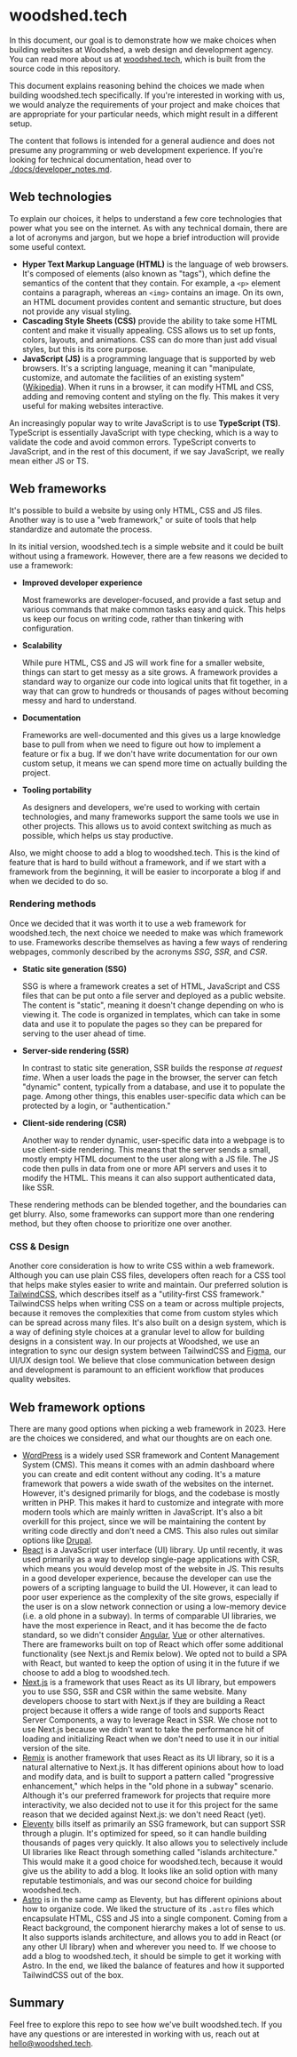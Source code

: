 # woodshed.tech

In this document, our goal is to demonstrate how we make choices when building websites at Woodshed, a web design and development agency. You can read more about us at [woodshed.tech](https://woodshed.tech), which is built from the source code in this repository.

This document explains reasoning behind the choices we made when building woodshed.tech specifically. If you're interested in working with us, we would analyze the requirements of your project and make choices that are appropriate for your particular needs, which might result in a different setup.

The content that follows is intended for a general audience and does not presume any programming or web development experience. If you're looking for technical documentation, head over to [./docs/developer_notes.md](./docs/developer_notes.md).

## Web technologies

To explain our choices, it helps to understand a few core technologies that power what you see on the internet. As with any technical domain, there are a lot of acronyms and jargon, but we hope a brief introduction will provide some useful context.

-   **Hyper Text Markup Language (HTML)** is the language of web browsers. It's composed of elements (also known as "tags"), which define the semantics of the content that they contain. For example, a `<p>` element contains a paragraph, whereas an `<img>` contains an image. On its own, an HTML document provides content and semantic structure, but does not provide any visual styling.
-   **Cascading Style Sheets (CSS)** provide the ability to take some HTML content and make it visually appealing. CSS allows us to set up fonts, colors, layouts, and animations. CSS can do more than just add visual styles, but this is its core purpose.
-   **JavaScript (JS)** is a programming language that is supported by web browsers. It's a scripting language, meaning it can "manipulate, customize, and automate the facilities of an existing system" ([Wikipedia](https://en.wikipedia.org/wiki/Scripting_language)). When it runs in a browser, it can modify HTML and CSS, adding and removing content and styling on the fly. This makes it very useful for making websites interactive.

An increasingly popular way to write JavaScript is to use **TypeScript (TS)**. TypeScript is essentially JavaScript with type checking, which is a way to validate the code and avoid common errors. TypeScript converts to JavaScript, and in the rest of this document, if we say JavaScript, we really mean either JS or TS.

## Web frameworks

It's possible to build a website by using only HTML, CSS and JS files. Another way is to use a "web framework," or suite of tools that help standardize and automate the process.

In its initial version, woodshed.tech is a simple website and it could be built without using a framework. However, there are a few reasons we decided to use a framework:

-   **Improved developer experience**

    Most frameworks are developer-focused, and provide a fast setup and various commands that make common tasks easy and quick. This helps us keep our focus on writing code, rather than tinkering with configuration.

-   **Scalability**

    While pure HTML, CSS and JS will work fine for a smaller website, things can start to get messy as a site grows. A framework provides a standard way to organize our code into logical units that fit together, in a way that can grow to hundreds or thousands of pages without becoming messy and hard to understand.

-   **Documentation**

    Frameworks are well-documented and this gives us a large knowledge base to pull from when we need to figure out how to implement a feature or fix a bug. If we don't have write documentation for our own custom setup, it means we can spend more time on actually building the project.

-   **Tooling portability**

    As designers and developers, we're used to working with certain technologies, and many frameworks support the same tools we use in other projects. This allows us to avoid context switching as much as possible, which helps us stay productive.

Also, we might choose to add a blog to woodshed.tech. This is the kind of feature that is hard to build without a framework, and if we start with a framework from the beginning, it will be easier to incorporate a blog if and when we decided to do so.

### Rendering methods

Once we decided that it was worth it to use a web framework for woodshed.tech, the next choice we needed to make was which framework to use. Frameworks describe themselves as having a few ways of rendering webpages, commonly described by the acronyms _SSG_, _SSR_, and _CSR_.

-   **Static site generation (SSG)**

    SSG is where a framework creates a set of HTML, JavaScript and CSS files that can be put onto a file server and deployed as a public website. The content is "static", meaning it doesn't change depending on who is viewing it. The code is organized in templates, which can take in some data and use it to populate the pages so they can be prepared for serving to the user ahead of time.

-   **Server-side rendering (SSR)**

    In contrast to static site generation, SSR builds the response _at request time_. When a user loads the page in the browser, the server can fetch "dynamic" content, typically from a database, and use it to populate the page. Among other things, this enables user-specific data which can be protected by a login, or "authentication."

-   **Client-side rendering (CSR)**

    Another way to render dynamic, user-specific data into a webpage is to use client-side rendering. This means that the server sends a small, mostly empty HTML document to the user along with a JS file. The JS code then pulls in data from one or more API servers and uses it to modify the HTML. This means it can also support authenticated data, like SSR.

These rendering methods can be blended together, and the boundaries can get blurry. Also, some frameworks can support more than one rendering method, but they often choose to prioritize one over another.

### CSS & Design

Another core consideration is how to write CSS within a web framework. Although you can use plain CSS files, developers often reach for a CSS tool that helps make styles easier to write and maintain. Our preferred solution is [TailwindCSS](https://tailwindcss.com/), which describes itself as a "utility-first CSS framework." TailwindCSS helps when writing CSS on a team or across multiple projects, because it removes the complexities that come from custom styles which can be spread across many files. It's also built on a design system, which is a way of defining style choices at a granular level to allow for building designs in a consistent way. In our projects at Woodshed, we use an integration to sync our design system between TailwindCSS and [Figma](https://www.figma.com/), our UI/UX design tool. We believe that close communication between design and development is paramount to an efficient workflow that produces quality websites.

## Web framework options

There are many good options when picking a web framework in 2023. Here are the choices we considered, and what our thoughts are on each one.

-   [WordPress](https://wordpress.org/) is a widely used SSR framework and Content Management System (CMS). This means it comes with an admin dashboard where you can create and edit content without any coding. It's a mature framework that powers a wide swath of the websites on the internet. However, it's designed primarily for blogs, and the codebase is mostly written in PHP. This makes it hard to customize and integrate with more modern tools which are mainly written in JavaScript. It's also a bit overkill for this project, since we will be maintaining the content by writing code directly and don't need a CMS. This also rules out similar options like [Drupal](https://www.drupal.org/).
-   [React](https://react.dev/) is a JavaScript user interface (UI) library. Up until recently, it was used primarily as a way to develop single-page applications with CSR, which means you would develop most of the website in JS. This results in a good developer experience, because the developer can use the powers of a scripting language to build the UI. However, it can lead to poor user experience as the complexity of the site grows, especially if the user is on a slow network connection or using a low-memory device (i.e. a old phone in a subway). In terms of comparable UI libraries, we have the most experience in React, and it has become the de facto standard, so we didn't consider [Angular](https://angular.io/), [Vue](https://vuejs.org/) or other alternatives. There are frameworks built on top of React which offer some additional functionality (see Next.js and Remix below). We opted not to build a SPA with React, but wanted to keep the option of using it in the future if we choose to add a blog to woodshed.tech.
-   [Next.js](https://nextjs.org/) is a framework that uses React as its UI library, but empowers you to use SSG, SSR and CSR within the same website. Many developers choose to start with Next.js if they are building a React project because it offers a wide range of tools and supports React Server Components, a way to leverage React in SSR. We chose not to use Next.js because we didn't want to take the performance hit of loading and initializing React when we don't need to use it in our initial version of the site.
-   [Remix](https://remix.run/) is another framework that uses React as its UI library, so it is a natural alternative to Next.js. It has different opinions about how to load and modify data, and is built to support a pattern called "progressive enhancement," which helps in the "old phone in a subway" scenario. Although it's our preferred framework for projects that require more interactivity, we also decided not to use it for this project for the same reason that we decided against Next.js: we don't need React (yet).
-   [Eleventy](https://www.11ty.dev/) bills itself as primarily an SSG framework, but can support SSR through a plugin. It's optimized for speed, so it can handle building thousands of pages very quickly. It also allows you to selectively include UI libraries like React through something called "islands architecture." This would make it a good choice for woodshed.tech, because it would give us the ability to add a blog. It looks like an solid option with many reputable testimonials, and was our second choice for building woodshed.tech.
-   [Astro](https://astro.build/) is in the same camp as Eleventy, but has different opinions about how to organize code. We liked the structure of its `.astro` files which encapsulate HTML, CSS and JS into a single component. Coming from a React background, the component hierarchy makes a lot of sense to us. It also supports islands architecture, and allows you to add in React (or any other UI library) when and wherever you need to. If we choose to add a blog to woodshed.tech, it should be simple to get it working with Astro. In the end, we liked the balance of features and how it supported TailwindCSS out of the box.

## Summary

Feel free to explore this repo to see how we've built woodshed.tech. If you have any questions or are interested in working with us, reach out at [hello@woodshed.tech](mailto:hello@woodshed.tech).
